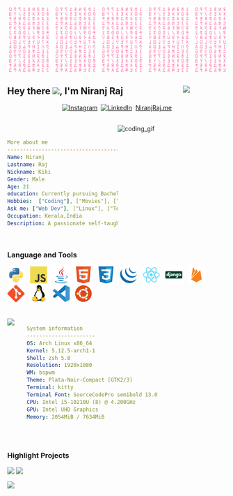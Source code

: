 ![Matrix SVG](matrix.svg)

## Hey there <img src="https://media.giphy.com/media/hvRJCLFzcasrR4ia7z/giphy.gif" width="25px">, I'm Niranj Raj <img align='right' src='https://user-images.githubusercontent.com/5713670/87202985-820dcb80-c2b6-11ea-9f56-7ec461c497c3.gif' width='100'>


<div align='center'>

<a href="https://www.instagram.com/_im_wheezing/"><img src="https://img.shields.io/badge/instagram-%23E4405F.svg?&style=for-the-badge&logo=instagram&logoColor=white" alt="Instagram" /></a>&nbsp;
<a href="www.linkedin.com/in/niranj-rajesh-b97361196"><img src="https://img.shields.io/badge/linkedin-%230077B5.svg?&style=for-the-badge&logo=linkedin&logoColor=white" alt="LinkedIn" /></a>&nbsp;
<a href="www.niranjraj.me" >NiranjRaj.me</a>
</div>

<br/>

<img align="right" height="240px" width="250px" src="https://media.giphy.com/media/xUA7bdpLxQhsSQdyog/giphy.gif" alt="coding_gif">

```yaml

More about me
------------------------------------------
Name: Niranj
Lastname: Raj
Nickname: Kiki
Gender: Male
Age: 21
education: Currently pursuing Bachelor's in Technology
Hobbies:  ["Coding"], ["Movies"], ["Gaming"], ["Music"], ["Ricing"]
Ask me: ["Web Dev"], ["Linux"], ["Tech"]
Occupation: Kerala,India
Description: A passionate self-taught full stack web developer

```

<br/>

### Language and Tools

<div>
    <img src="https://raw.githubusercontent.com/devicons/devicon/master/icons/python/python-original.svg" width="40px">
    &nbsp;
    <img src="https://raw.githubusercontent.com/devicons/devicon/9f4f5cdb393299a81125eb5127929ea7bfe42889/icons/javascript/javascript-original.svg" width="40px">
    &nbsp;
    <img src="https://raw.githubusercontent.com/devicons/devicon/9f4f5cdb393299a81125eb5127929ea7bfe42889/icons/java/java-original.svg" width="40px">
    &nbsp;
    <img src="https://raw.githubusercontent.com/devicons/devicon/9f4f5cdb393299a81125eb5127929ea7bfe42889/icons/html5/html5-original.svg" width="40px">
    &nbsp;
    <img src="https://raw.githubusercontent.com/devicons/devicon/master/icons/css3/css3-original.svg" width="40px">
    &nbsp;
    <img src="https://raw.githubusercontent.com/devicons/devicon/9f4f5cdb393299a81125eb5127929ea7bfe42889/icons/jquery/jquery-original.svg" width="40px">
    &nbsp;
    <img src="https://raw.githubusercontent.com/devicons/devicon/9f4f5cdb393299a81125eb5127929ea7bfe42889/icons/react/react-original.svg" width="40px">
    &nbsp;
    <img src="https://raw.githubusercontent.com/devicons/devicon/9f4f5cdb393299a81125eb5127929ea7bfe42889/icons/django/django-original.svg" width="40px">
    &nbsp;
    <img src="https://raw.githubusercontent.com/devicons/devicon/9f4f5cdb393299a81125eb5127929ea7bfe42889/icons/firebase/firebase-plain.svg" width="40px">
    &nbsp;
    <img src="https://raw.githubusercontent.com/devicons/devicon/9f4f5cdb393299a81125eb5127929ea7bfe42889/icons/git/git-original.svg" width="40px">
    &nbsp;
    <img src="https://raw.githubusercontent.com/devicons/devicon/9f4f5cdb393299a81125eb5127929ea7bfe42889/icons/linux/linux-original.svg" width="40px">
    &nbsp;
    <img src="https://raw.githubusercontent.com/devicons/devicon/9f4f5cdb393299a81125eb5127929ea7bfe42889/icons/vscode/vscode-original.svg" width="40px">
    &nbsp;
    <img src="https://raw.githubusercontent.com/devicons/devicon/9f4f5cdb393299a81125eb5127929ea7bfe42889/icons/ubuntu/ubuntu-plain.svg" width="40px">
</div>

<br/>
<br/>

<img align="left" src="https://github-readme-stats.vercel.app/api/top-langs/?username=niranjraj&show_icons=true&hide_border=true&theme=radical">

```yaml
    System information
    ----------------------
    OS: Arch Linux x86_64
    Kernel: 5.12.5-arch1-1
    Shell: zsh 5.8
    Resolution: 1920x1080
    WM: bspwm
    Theme: Plata-Noir-Compact [GTK2/3]
    Terminal: kitty
    Terminal Font: SourceCodePro semibold 13.0
    CPU: Intel i5-10210U (8) @ 4.200GHz
    GPU: Intel UHD Graphics
    Memory: 2054MiB / 7634MiB
```
<br/>
<br/>

### Highlight Projects

<a href="https://github.com/niranjraj/invoice-app"><img src="https://github-readme-stats.vercel.app/api/pin/?username=niranjraj&repo=invoice-app&title_color=FB408B&text_color=A8FDF6&bg_color=141321&hide_border=true"></a>
<a href="https://github.com/niranjraj/Supplyco-web-app"><img src="https://github-readme-stats.vercel.app/api/pin/?username=niranjraj&repo=Supplyco-web-app&title_color=FB408B&text_color=A8FDF6&bg_color=141321&hide_border=true"></a>

<a  href="https://github.com/niranjraj/Dotfiles"><img   src="https://github-readme-stats.vercel.app/api/pin/?username=niranjraj&repo=Dotfiles&title_color=FB408B&text_color=A8FDF6&bg_color=141321&hide_border=true"></a>

